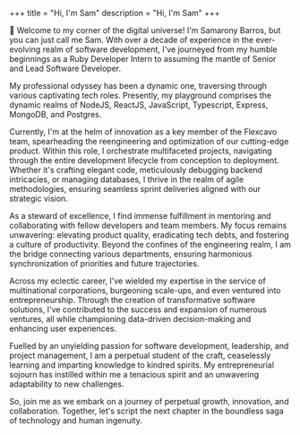 +++
title = "Hi, I'm Sam"
description = "Hi, I'm Sam"
+++

🚀 Welcome to my corner of the digital universe! I'm Samarony Barros, but you can just call me Sam. With over a decade of experience in the ever-evolving realm of software development, I've journeyed from my humble beginnings as a Ruby Developer Intern to assuming the mantle of Senior and Lead Software Developer.

My professional odyssey has been a dynamic one, traversing through various captivating tech roles. Presently, my playground comprises the dynamic realms of NodeJS, ReactJS, JavaScript, Typescript, Express, MongoDB, and Postgres.

Currently, I'm at the helm of innovation as a key member of the Flexcavo team, spearheading the reengineering and optimization of our cutting-edge product. Within this role, I orchestrate multifaceted projects, navigating through the entire development lifecycle from conception to deployment. Whether it's crafting elegant code, meticulously debugging backend intricacies, or managing databases, I thrive in the realm of agile methodologies, ensuring seamless sprint deliveries aligned with our strategic vision.

As a steward of excellence, I find immense fulfillment in mentoring and collaborating with fellow developers and team members. My focus remains unwavering: elevating product quality, eradicating tech debts, and fostering a culture of productivity. Beyond the confines of the engineering realm, I am the bridge connecting various departments, ensuring harmonious synchronization of priorities and future trajectories.

Across my eclectic career, I've wielded my expertise in the service of multinational corporations, burgeoning scale-ups, and even ventured into entrepreneurship. Through the creation of transformative software solutions, I've contributed to the success and expansion of numerous ventures, all while championing data-driven decision-making and enhancing user experiences.

Fuelled by an unyielding passion for software development, leadership, and project management, I am a perpetual student of the craft, ceaselessly learning and imparting knowledge to kindred spirits. My entrepreneurial sojourn has instilled within me a tenacious spirit and an unwavering adaptability to new challenges.

So, join me as we embark on a journey of perpetual growth, innovation, and collaboration. Together, let's script the next chapter in the boundless saga of technology and human ingenuity.
